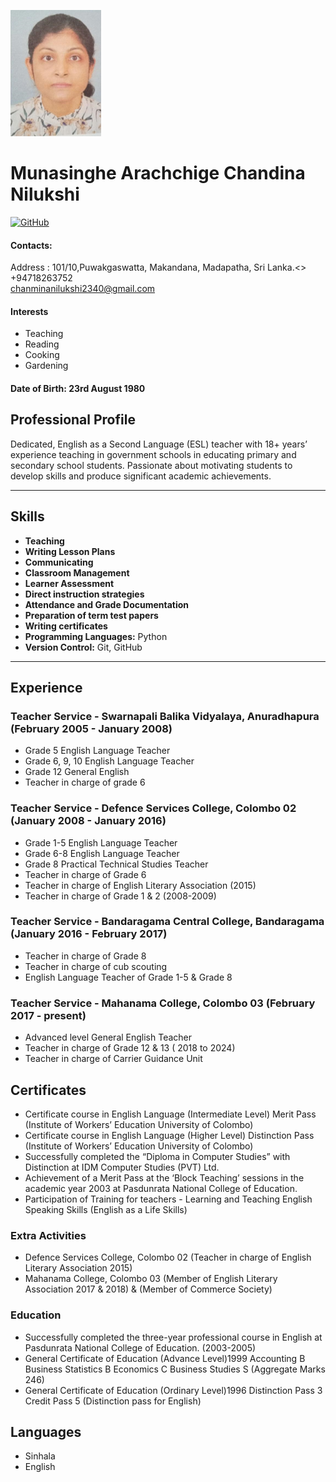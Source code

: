 ![Profile Picture](https://github.com/ChandinaNilukshi1/My-Digital-CV/blob/main/Screenshot%202024-02-01%20224521.png)
# Munasinghe Arachchige Chandina Nilukshi

[![GitHub](https://img.shields.io/badge/GitHub-ChandinaNilukshi-black)](https://github.com/ChandinaNilukshi1/)

#### Contacts: 
Address :  101/10,Puwakgaswatta, Makandana, Madapatha, Sri Lanka.<> 
+94718263752  
chanminanilukshi2340@gmail.com 
 
#### Interests 
- Teaching 
- Reading  
- Cooking 
- Gardening 
#### Date of Birth: 23rd August 1980
 
## Professional Profile

Dedicated, English as a Second Language (ESL) teacher with 18+ years’ experience teaching in government schools in educating primary and secondary school students. Passionate about motivating students to develop skills and produce significant academic achievements.   
 
 

---

## Skills
- **Teaching**
- **Writing Lesson Plans**
- **Communicating**
- **Classroom Management**
- **Learner Assessment**
- **Direct instruction strategies**
- **Attendance and Grade Documentation**
- **Preparation of term test papers**
- **Writing certificates**   
- **Programming Languages:** Python
- **Version Control:** Git, GitHub

---

## Experience

### Teacher Service - Swarnapali Balika Vidyalaya, Anuradhapura (February 2005 - January 2008)

- Grade 5 English Language Teacher
- Grade 6, 9, 10 English Language Teacher
- Grade 12 General English
- Teacher in charge of grade 6
  
### Teacher Service - Defence Services College, Colombo 02 (January 2008 - January 2016)
- Grade 1-5 English Language Teacher
- Grade 6-8 English Language Teacher
- Grade 8 Practical Technical Studies Teacher
- Teacher in charge of Grade 6
- Teacher in charge of English Literary Association (2015)
- Teacher in charge of Grade 1 & 2 (2008-2009) 
 
 ### Teacher Service - Bandaragama Central College, Bandaragama (January 2016 - February 2017) 
- Teacher in charge of Grade 8
- Teacher in charge of cub scouting
- English Language Teacher of Grade 1-5 & Grade 8

 ### Teacher Service - Mahanama College, Colombo 03 (February 2017 - present)
- Advanced level General English Teacher
- Teacher in charge of Grade 12 & 13 ( 2018 to 2024)
- Teacher in charge of Carrier Guidance Unit
  
## Certificates  
- Certificate course in English Language (Intermediate Level) Merit Pass (Institute of Workers’ Education University of Colombo)
- Certificate course in English Language (Higher Level) Distinction Pass (Institute of Workers’ Education University of Colombo)
- Successfully completed the “Diploma in Computer Studies” with Distinction at IDM Computer Studies (PVT) Ltd.
- Achievement of a Merit Pass at the ‘Block Teaching’ sessions in the academic year 2003 at Pasdunrata National College of Education.
- Participation of Training for teachers - Learning and Teaching English Speaking Skills (English as a Life Skills)
  
### Extra Activities  
- Defence Services College, Colombo 02 (Teacher in charge of English Literary Association 2015)
- Mahanama College, Colombo 03 (Member of English Literary Association 2017 & 2018) & (Member of Commerce Society) 
 
### Education 
- Successfully completed the three-year professional course in English at Pasdunrata National College of Education. (2003-2005)
- General Certificate of Education (Advance Level)1999
      Accounting   B          Business Statistics B         Economics  C        Business Studies S    (Aggregate Marks 246) 
- General Certificate of Education (Ordinary Level)1996 Distinction Pass 3 Credit Pass 5 (Distinction pass for English) 

## Languages
- Sinhala 
- English 

